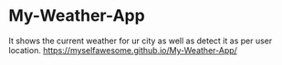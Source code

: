 # My-Weather-App
It shows the current weather for ur city as well as detect it as per user location.
https://myselfawesome.github.io/My-Weather-App/
